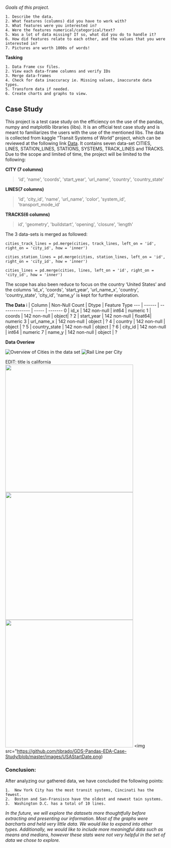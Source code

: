 *Goals of this project.*

    1. Describe the data. 
    2. What features (columns) did you have to work with? 
    3. What features were you interested in? 
    4. Were the features numerical/categorical/text? 
    5. Was a lot of data missing? If so, what did you do to handle it? 
    6. How did features relate to each other, and the values that you were interested in? 
    7. Pictures are worth 1000s of words!

**Tasking**

    1. Data Frame csv files.  
    2. View each data-frame columns and verify IDs  
    3. Merge data-frames   
    4. Check for data inaccuracy ie. Missing values, inaccurate data types.   
    5. Transform data if needed.  
    6. Create charts and graphs to view.  

## Case Study

This project is a test case study on the efficiency on the use of the pandas, numpy and matplotlib libraries (libs). It is an official test case study and is meant to familiarizes the users with the use of the mentioned libs. The data is collected from kaggle “Transit Systems of World” project, which can be reviewed at the following link  [Data](https://www.kaggle.com/citylines/city-lines). It contains seven data-set CITIES, LINES, STATION_LINES, STATIONS, SYSTEMS, TRACK_LINES and TRACKS. Due to the scope and limited of time, the project will be limited to the following:

**CITY (7 columns)**
> 'id', 'name', 'coords', 'start_year', 'url_name', 'country',  'country_state'

**LINES(7 columns)**
> 'id', 'city_id', 'name', 'url_name', 'color', 'system_id', 'transport_mode_id'

**TRACKS(6 columns)**
> id', 'geometry', 'buildstart', 'opening', 'closure', 'length'

The 3 data-sets is merged as followed: 

    cities_track_lines = pd.merge(cities, track_lines, left_on = 'id', right_on = 'city_id', how = 'inner')

    cities_station_lines = pd.merge(cities, station_lines, left_on = 'id', right_on = 'city_id', how = 'inner')

    cities_lines = pd.merge(cities, lines, left_on = 'id', right_on = 'city_id', how = 'inner')

The scope has also been reduce to focus on the country ‘United States’ and the columns 'id_x', 'coords', 'start_year', 'url_name_x', 'country', 'country_state', 'city_id', 'name_y' is kept for further exploration.  

**The Data** 
 i  | Column        | Non-Null Count | Dtype | Feature Type
--- | ------        | -------------- | ----- | -------
 0  | id_x          | 142 non-null   | int64 | numeric
 1  | coords        | 142 non-null   | object| ?
 2  | start_year    | 142 non-null   | float64| numeric 
 3  | url_name_x    | 142 non-null   | object | ?
 4  | country       | 142 non-null   | object | ?
 5  | country_state | 142 non-null   | object | ?
 6  | city_id       | 142 non-null   | int64  | numeric
 7  | name_y        | 142 non-null   | object | ?
 
**Data Overiew**

![Overview of Cities in the data set](https://github.com/tibrado/GDS-Pandas-EDA-Case-Study/blob/master/images/cityfreq.png)
![Rail Line per City](https://github.com/tibrado/GDS-Pandas-EDA-Case-Study/blob/master/images/numcitylines.png)

EDIT: title is california
<img src="https://github.com/tibrado/GDS-Pandas-EDA-Case-Study/blob/master/images/Screen%20Shot%202021-02-05%20at%203.28.19%20PM.png" width="400" height="400">
<img src="https://github.com/tibrado/GDS-Pandas-EDA-Case-Study/blob/master/images/Screen%20Shot%202021-02-05%20at%203.45.41%20PM.png" width="400" height="400">
<img src="https://github.com/tibrado/GDS-Pandas-EDA-Case-Study/blob/master/images/Screen%20Shot%202021-02-05%20at%203.45.51%20PM.png" width="400" height="400">
<img src="https://github.com/tibrado/GDS-Pandas-EDA-Case-Study/blob/master/images/USAStartDate.png)

### Conclusion:

After analyzing our gathered data, we have concluded the following points:

    1.  New York City has the most transit systems, Cincinati has the fewest.
    2.  Boston and San-Fransisco have the oldest and newest tain systems.
    3.  Washington D.C. has a total of 10 lines.

*In the future, we will explore the datasets more thoughtfully before extracting and presenting our information. Most of the graphs were barcharts and held very little data. We would like to expand into other types. Additionally, we would like to include more meaningful data such as means and medians, however these stats were not very helpful in the set of data we chose to explore.*

